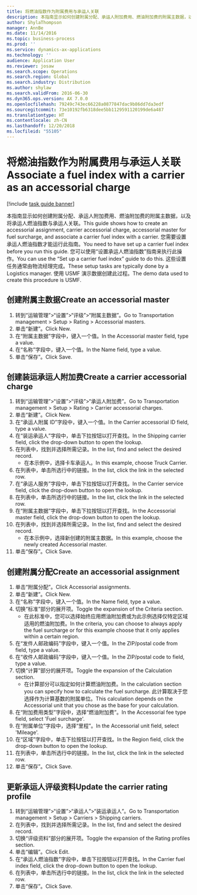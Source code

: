 ```yaml
---
title: 将燃油指数作为附属费用与承运人关联
description: 本指南显示如何创建附属分配、承运人附加费用、燃油附加费的附属主数据，以及将承运人燃油指数与承运人关联。
author: ShylaThompson
manager: AnnBe
ms.date: 11/14/2016
ms.topic: business-process
ms.prod: ''
ms.service: dynamics-ax-applications
ms.technology: ''
audience: Application User
ms.reviewer: josaw
ms.search.scope: Operations
ms.search.region: Global
ms.search.industry: Distribution
ms.author: shylaw
ms.search.validFrom: 2016-06-30
ms.dyn365.ops.version: AX 7.0.0
ms.openlocfilehash: 79249c743ec66228a0877847dac9b86dd7da3edf
ms.sourcegitcommit: 73e10192fb6318dee5bb1129591120199de6a487
ms.translationtype: HT
ms.contentlocale: zh-CN
ms.lasthandoff: 12/20/2018
ms.locfileid: "55105"
---
```

# <a name="associate-a-fuel-index-with-a-carrier-as-an-accessorial-charge"></a><span data-ttu-id="7e539-103">将燃油指数作为附属费用与承运人关联</span><span class="sxs-lookup"><span data-stu-id="7e539-103">Associate a fuel index with a carrier as an accessorial charge</span></span>

[!include [task guide banner](../../includes/task-guide-banner.md)]

<span data-ttu-id="7e539-104">本指南显示如何创建附属分配、承运人附加费用、燃油附加费的附属主数据，以及将承运人燃油指数与承运人关联。</span><span class="sxs-lookup"><span data-stu-id="7e539-104">This guide shows how to create an accessorial assignment, carrier accessorial charge, accessorial master for fuel surcharge, and associate a carrier fuel index with a carrier.</span></span> <span data-ttu-id="7e539-105">您需要设置承运人燃油指数才能运行此指南。</span><span class="sxs-lookup"><span data-stu-id="7e539-105">You need to have set up a carrier fuel index before you run this guide.</span></span> <span data-ttu-id="7e539-106">您可以使用“设置承运人燃油指数”指南来执行此操作。</span><span class="sxs-lookup"><span data-stu-id="7e539-106">You can use the “Set up a carrier fuel index” guide to do this.</span></span> <span data-ttu-id="7e539-107">这些设置任务通常由物流经理完成。</span><span class="sxs-lookup"><span data-stu-id="7e539-107">These setup tasks are typically done by a Logistics manager.</span></span> <span data-ttu-id="7e539-108">使用 USMF 演示数据创建此过程。</span><span class="sxs-lookup"><span data-stu-id="7e539-108">The demo data used to create this procedure is USMF.</span></span>


## <a name="create-an-accessorial-master"></a><span data-ttu-id="7e539-109">创建附属主数据</span><span class="sxs-lookup"><span data-stu-id="7e539-109">Create an accessorial master</span></span>
1. <span data-ttu-id="7e539-110">转到“运输管理”>“设置”>“评级”>“附属主数据”。</span><span class="sxs-lookup"><span data-stu-id="7e539-110">Go to Transportation management > Setup > Rating > Accessorial masters.</span></span>
2. <span data-ttu-id="7e539-111">单击“新建”。</span><span class="sxs-lookup"><span data-stu-id="7e539-111">Click New.</span></span>
3. <span data-ttu-id="7e539-112">在“附属主数据”字段中，键入一个值。</span><span class="sxs-lookup"><span data-stu-id="7e539-112">In the Accessorial master field, type a value.</span></span>
4. <span data-ttu-id="7e539-113">在“名称”字段中，键入一个值。</span><span class="sxs-lookup"><span data-stu-id="7e539-113">In the Name field, type a value.</span></span>
5. <span data-ttu-id="7e539-114">单击“保存”。</span><span class="sxs-lookup"><span data-stu-id="7e539-114">Click Save.</span></span>

## <a name="create-a-carrier-accessorial-charge"></a><span data-ttu-id="7e539-115">创建装运承运人附加费</span><span class="sxs-lookup"><span data-stu-id="7e539-115">Create a carrier accessorial charge</span></span>
1. <span data-ttu-id="7e539-116">转到“运输管理”>“设置”>“评级”>“承运人附加费”。</span><span class="sxs-lookup"><span data-stu-id="7e539-116">Go to Transportation management > Setup > Rating > Carrier accessorial charges.</span></span>
2. <span data-ttu-id="7e539-117">单击“新建”。</span><span class="sxs-lookup"><span data-stu-id="7e539-117">Click New.</span></span>
3. <span data-ttu-id="7e539-118">在“承运人附属 ID”字段中，键入一个值。</span><span class="sxs-lookup"><span data-stu-id="7e539-118">In the Carrier accessorial ID field, type a value.</span></span>
4. <span data-ttu-id="7e539-119">在“装运承运人”字段中，单击下拉按钮以打开查找。</span><span class="sxs-lookup"><span data-stu-id="7e539-119">In the Shipping carrier field, click the drop-down button to open the lookup.</span></span>
5. <span data-ttu-id="7e539-120">在列表中，找到并选择所需记录。</span><span class="sxs-lookup"><span data-stu-id="7e539-120">In the list, find and select the desired record.</span></span>
    * <span data-ttu-id="7e539-121">在本示例中，选择卡车承运人。</span><span class="sxs-lookup"><span data-stu-id="7e539-121">In this example, choose Truck Carrier.</span></span>  
6. <span data-ttu-id="7e539-122">在列表中，单击所选行中的链接。</span><span class="sxs-lookup"><span data-stu-id="7e539-122">In the list, click the link in the selected row.</span></span>
7. <span data-ttu-id="7e539-123">在“承运人服务”字段中，单击下拉按钮以打开查找。</span><span class="sxs-lookup"><span data-stu-id="7e539-123">In the Carrier service field, click the drop-down button to open the lookup.</span></span>
8. <span data-ttu-id="7e539-124">在列表中，单击所选行中的链接。</span><span class="sxs-lookup"><span data-stu-id="7e539-124">In the list, click the link in the selected row.</span></span>
9. <span data-ttu-id="7e539-125">在“附属主数据”字段中，单击下拉按钮以打开查找。</span><span class="sxs-lookup"><span data-stu-id="7e539-125">In the Accessorial master field, click the drop-down button to open the lookup.</span></span>
10. <span data-ttu-id="7e539-126">在列表中，找到并选择所需记录。</span><span class="sxs-lookup"><span data-stu-id="7e539-126">In the list, find and select the desired record.</span></span>
    * <span data-ttu-id="7e539-127">在本示例中，选择新创建的附属主数据。</span><span class="sxs-lookup"><span data-stu-id="7e539-127">In this example, choose the newly created Accessorial master.</span></span>  
11. <span data-ttu-id="7e539-128">单击“保存”。</span><span class="sxs-lookup"><span data-stu-id="7e539-128">Click Save.</span></span>

## <a name="create-an-accessorial-assignment"></a><span data-ttu-id="7e539-129">创建附属分配</span><span class="sxs-lookup"><span data-stu-id="7e539-129">Create an accessorial assignment</span></span>
1. <span data-ttu-id="7e539-130">单击“附属分配”。</span><span class="sxs-lookup"><span data-stu-id="7e539-130">Click Accessorial assignments.</span></span>
2. <span data-ttu-id="7e539-131">单击“新建”。</span><span class="sxs-lookup"><span data-stu-id="7e539-131">Click New.</span></span>
3. <span data-ttu-id="7e539-132">在“名称”字段中，键入一个值。</span><span class="sxs-lookup"><span data-stu-id="7e539-132">In the Name field, type a value.</span></span>
4. <span data-ttu-id="7e539-133">切换“标准”部分的展开项。</span><span class="sxs-lookup"><span data-stu-id="7e539-133">Toggle the expansion of the Criteria section.</span></span>
    * <span data-ttu-id="7e539-134">在此标准中，您可以选择始终应用燃油附加费或为此示例选择仅特定区域适用的燃油附加费。</span><span class="sxs-lookup"><span data-stu-id="7e539-134">In the criteria, you can choose to always apply the fuel surcharge or for this example choose that it only applies within a certain region.</span></span>  
5. <span data-ttu-id="7e539-135">在“发件人邮政编码”字段中，键入一个值。</span><span class="sxs-lookup"><span data-stu-id="7e539-135">In the ZIP/postal code from field, type a value.</span></span>
6. <span data-ttu-id="7e539-136">在“收件人邮政编码”字段中，键入一个值。</span><span class="sxs-lookup"><span data-stu-id="7e539-136">In the ZIP/postal code to field, type a value.</span></span>
7. <span data-ttu-id="7e539-137">切换“计算”部分的展开项。</span><span class="sxs-lookup"><span data-stu-id="7e539-137">Toggle the expansion of the Calculation section.</span></span>
    * <span data-ttu-id="7e539-138">在计算部分可以指定如何计算燃油附加费。</span><span class="sxs-lookup"><span data-stu-id="7e539-138">In the calculation section you can specify how to calculate the fuel surcharge.</span></span> <span data-ttu-id="7e539-139">此计算取决于您选择作为计算基数的附属单位。</span><span class="sxs-lookup"><span data-stu-id="7e539-139">This calculation depends on the Accessorial unit that you chose as the base for your calculation.</span></span>  
8. <span data-ttu-id="7e539-140">在“附加费用类型”字段中，选择“燃油附加费”。</span><span class="sxs-lookup"><span data-stu-id="7e539-140">In the Accessorial fee type field, select 'Fuel surcharge'.</span></span>
9. <span data-ttu-id="7e539-141">在“附属单位”字段中，选择“里程”。</span><span class="sxs-lookup"><span data-stu-id="7e539-141">In the Accessorial unit field, select 'Mileage'.</span></span>
10. <span data-ttu-id="7e539-142">在“区域”字段中，单击下拉按钮以打开查找。</span><span class="sxs-lookup"><span data-stu-id="7e539-142">In the Region field, click the drop-down button to open the lookup.</span></span>
11. <span data-ttu-id="7e539-143">在列表中，单击所选行中的链接。</span><span class="sxs-lookup"><span data-stu-id="7e539-143">In the list, click the link in the selected row.</span></span>
12. <span data-ttu-id="7e539-144">单击“保存”。</span><span class="sxs-lookup"><span data-stu-id="7e539-144">Click Save.</span></span>

## <a name="update-the-carrier-rating-profile"></a><span data-ttu-id="7e539-145">更新承运人评级资料</span><span class="sxs-lookup"><span data-stu-id="7e539-145">Update the carrier rating profile</span></span>
1. <span data-ttu-id="7e539-146">转到“运输管理”>“设置”>“承运人”>“装运承运人”。</span><span class="sxs-lookup"><span data-stu-id="7e539-146">Go to Transportation management > Setup > Carriers > Shipping carriers.</span></span>
2. <span data-ttu-id="7e539-147">在列表中，找到并选择所需记录。</span><span class="sxs-lookup"><span data-stu-id="7e539-147">In the list, find and select the desired record.</span></span>
3. <span data-ttu-id="7e539-148">切换“评级资料”部分的展开项。</span><span class="sxs-lookup"><span data-stu-id="7e539-148">Toggle the expansion of the Rating profiles section.</span></span>
4. <span data-ttu-id="7e539-149">单击“编辑”。</span><span class="sxs-lookup"><span data-stu-id="7e539-149">Click Edit.</span></span>
5. <span data-ttu-id="7e539-150">在“承运人燃油指数”字段中，单击下拉按钮以打开查找。</span><span class="sxs-lookup"><span data-stu-id="7e539-150">In the Carrier fuel index field, click the drop-down button to open the lookup.</span></span>
6. <span data-ttu-id="7e539-151">在列表中，单击所选行中的链接。</span><span class="sxs-lookup"><span data-stu-id="7e539-151">In the list, click the link in the selected row.</span></span>
7. <span data-ttu-id="7e539-152">单击“保存”。</span><span class="sxs-lookup"><span data-stu-id="7e539-152">Click Save.</span></span>

